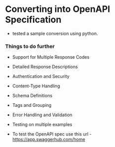 # Converting into OpenAPI Specification
- tested a sample conversion using python.
### Things to do further
- Support for Multiple Response Codes
- Detailed Response Descriptions
- Authentication and Security
- Content-Type Handling
- Schema Definitions
- Tags and Grouping
- Error Handling and Validation
- Testing on multiple examples


- To test the OpenAPI spec use this url - https://app.swaggerhub.com/home
